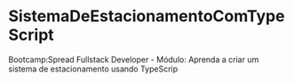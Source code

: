 # SistemaDeEstacionamentoComTypeScript
Bootcamp:Spread Fullstack Developer -  Módulo: Aprenda a criar um sistema de estacionamento usando TypeScrip
